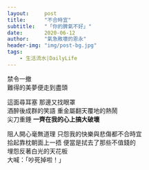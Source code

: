 ```yaml
---
layout:     post
title:      "不合時宜"
subtitle:   "「你的脾氣不好」"
date:       2020-06-12
author:     "氣急敗壞的恩永"
header-img: "img/post-bg.jpg"
tags:
    - 生活流水|DailyLife
---
```



禁令一撤  
難得的美夢便走到盡頭  

這面尋耳塞 那邊又找眼罩  
酒醉後成群的笑語 重金屬翻天覆地的熱鬧  
尖刀重錘 **一齊在我的心上搞大破壞**

阻人開心毫無道理 只怨我的快樂與悲傷都不合時宜   
拾起靠枕朝面上一捂 便當是拭去了那些不值錢的  
埋怨反著白光的天花板  
大喊：「吵死掉啦！」  
